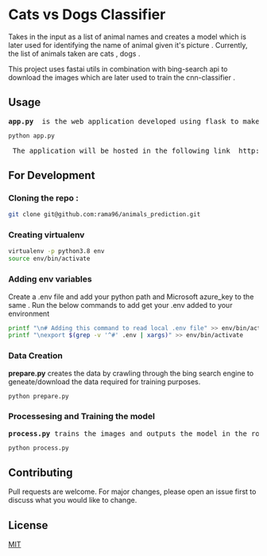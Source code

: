 # Cats vs Dogs Classifier

Takes in the input as a list of animal names and creates a model which is later used for identifying the name of animal given it's picture . Currently, the list of animals taken are cats , dogs .

This project uses fastai utils in combination with bing-search api to download the images which are later used to train the cnn-classifier . 

## Usage

<pre><b>app.py</b>  is the web application developed using flask to make use of the trained model (<b>animals_prediction.pkl</b>) to predict the label of the uploaded image .  </pre> 

```bash
python app.py
```

<pre> The application will be hosted in the following link  http://127.0.0.1:5000/ </pre> 

## For Development 

### Cloning the repo :
```bash
git clone git@github.com:rama96/animals_prediction.git
```

### Creating virtualenv 
```bash
virtualenv -p python3.8 env
source env/bin/activate
```

### Adding env variables
Create a .env file and add your python path and Microsoft azure_key to the same . Run the below commands to add get your .env added to your environment

```bash
printf "\n# Adding this command to read local .env file" >> env/bin/activate 
printf "\nexport $(grep -v '^#' .env | xargs)" >> env/bin/activate
```

### Data Creation 

<p><b>prepare.py</b> creates the data by crawling through the bing search engine to geneate/download the data required for training purposes. </p> 

```bash
python prepare.py
```

### Processesing and Training the model

<pre><b>process.py</b> trains the images and outputs the model in the root of dir as <b>process.py</b> </pre> 

```bash
python process.py
```

## Contributing
Pull requests are welcome. For major changes, please open an issue first to discuss what you would like to change.


## License
[MIT](https://choosealicense.com/licenses/mit/)
